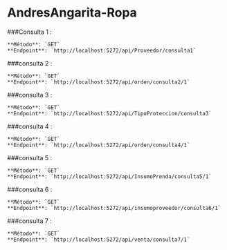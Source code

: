# AndresAngarita-Ropa
 ###Consulta 1 :
  
    **Método**: `GET`
    **Endpoint**: `http://localhost:5272/api/Proveedor/consulta1`
  ###consulta 2 :
  
    **Método**: `GET`
    **Endpoint**: `http://localhost:5272/api/orden/consulta2/1`
  ###consulta 3 :

    **Método**: `GET`
    **Endpoint**: `http://localhost:5272/api/TipoProteccion/consulta3`
  ###consulta 4 :

    **Método**: `GET`
    **Endpoint**: `http://localhost:5272/api/orden/consulta4/1`
  ###consulta 5 :

    **Método**: `GET`
    **Endpoint**: `http://localhost:5272/api/InsumoPrenda/consulta5/1`
  ###consulta 6 :

    **Método**: `GET`
    **Endpoint**: `http://localhost:5272/api/insumoproveedor/consulta6/1`
  ###consulta 7 :

    **Método**: `GET`
    **Endpoint**: `http://localhost:5272/api/venta/consulta7/1`
  
